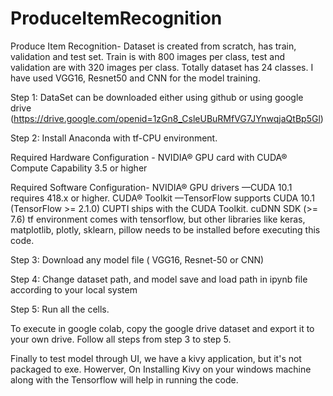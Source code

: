 # ProduceItemRecognition

Produce Item Recognition- Dataset is created from scratch, has train, validation and test set. Train is with 800 images per class, test and validation are with 320 images per class. Totally dataset has 24 classes. I have used VGG16, Resnet50 and CNN for the model training.

Step 1: DataSet can be downloaded either using github or using google drive         (https://drive.google.com/openid=1zGn8_CsleUBuRMfVG7JYnwqjaQtBp5Gl)


Step 2: Install Anaconda with tf-CPU environment.


Required Hardware Configuration - NVIDIA® GPU card with CUDA® Compute Capability 3.5 or higher

Required Software Configuration- NVIDIA® GPU drivers —CUDA 10.1 requires 418.x or higher. CUDA® Toolkit —TensorFlow supports CUDA 10.1 (TensorFlow >= 2.1.0) CUPTI ships with the CUDA Toolkit. cuDNN SDK (>= 7.6)
tf environment comes with tensorflow, but other libraries like keras, matplotlib, plotly, sklearn, pillow needs to be installed before executing this code. 
              

Step 3: Download any model file ( VGG16, Resnet-50 or CNN)

Step 4: Change dataset path, and  model save and load path in ipynb file according to your local system

Step 5: Run all the cells. 



To execute in google colab, copy the google drive dataset  and export it to your own drive. Follow all steps from step 3 to step 5.


Finally to test model through UI, we have a kivy application, but it's not packaged to exe. Howerver, On Installing Kivy on your windows machine along with the Tensorflow will help in running the code. 
